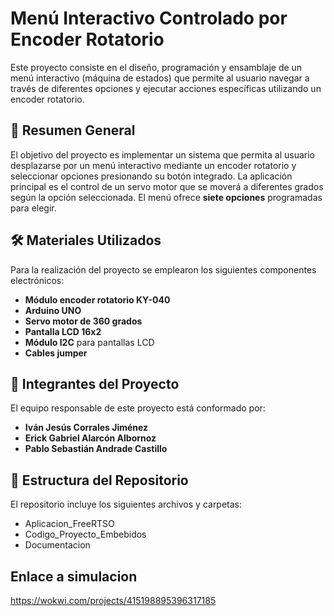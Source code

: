 # Menú Interactivo Controlado por Encoder Rotatorio

Este proyecto consiste en el diseño, programación y ensamblaje de un menú interactivo (máquina de estados) que permite al usuario navegar a través de diferentes opciones y ejecutar acciones específicas utilizando un encoder rotatorio.

## 📖 Resumen General

El objetivo del proyecto es implementar un sistema que permita al usuario desplazarse por un menú interactivo mediante un encoder rotatorio y seleccionar opciones presionando su botón integrado. La aplicación principal es el control de un servo motor que se moverá a diferentes grados según la opción seleccionada. El menú ofrece **siete opciones** programadas para elegir.

## 🛠️ Materiales Utilizados

Para la realización del proyecto se emplearon los siguientes componentes electrónicos:

- **Módulo encoder rotatorio KY-040**
- **Arduino UNO**
- **Servo motor de 360 grados**
- **Pantalla LCD 16x2**
- **Módulo I2C** para pantallas LCD
- **Cables jumper**

## 👥 Integrantes del Proyecto

El equipo responsable de este proyecto está conformado por:

- **Iván Jesús Corrales Jiménez**
- **Erick Gabriel Alarcón Albornoz**
- **Pablo Sebastián Andrade Castillo**

## 📂 Estructura del Repositorio

El repositorio incluye los siguientes archivos y carpetas:
- Aplicacion_FreeRTSO
- Codigo_Proyecto_Embebidos
- Documentacion
## Enlace a simulacion
https://wokwi.com/projects/415198895396317185
